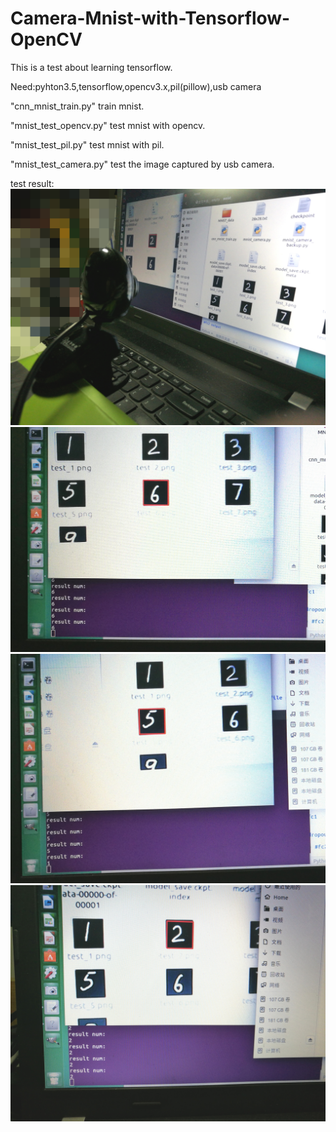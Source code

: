 # Camera-Mnist-with-Tensorflow-OpenCV

This is a test about learning tensorflow.

Need:pyhton3.5,tensorflow,opencv3.x,pil(pillow),usb camera

"cnn_mnist_train.py" train mnist.

"mnist_test_opencv.py" test mnist with opencv.

"mnist_test_pil.py" test mnist with pil.

"mnist_test_camera.py" test the image captured by usb camera.

test result:
![Usb Camera](readme_pic/usb_camera.jpg)
![Test1](readme_pic/test1.jpg)
![Test2](readme_pic/test2.jpg)
![Test3](readme_pic/test3.jpg)
